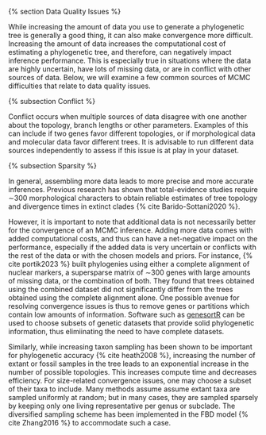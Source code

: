{% section Data Quality Issues %}

While increasing the amount of data you use to generate a phylogenetic tree is generally a good thing, it can also make convergence more difficult. Increasing the amount of data increases the computational cost of estimating a phylogenetic tree, and therefore, can negatively impact inference performance. This is especially true in situations where the data are highly uncertain, have lots of missing data, or are in conflict with other sources of data. Below, we will examine a few common sources of MCMC difficulties that relate to data quality issues. 


{% subsection Conflict %}

Conflict occurs when multiple sources of data disagree with one another about the topology, branch lengths or other parameters. Examples of this can include if two genes favor different topologies, or if morphological data and molecular data favor different trees. It is advisable to run different data sources independently to assess if this issue is at play in your dataset. 


{% subsection Sparsity %}

In general, assembling more data leads to more precise and more accurate inferences. Previous research has shown that total-evidence studies require $\sim$300 morphological characters to obtain reliable estimates of tree topology and divergence times in extinct clades {% cite Barido-Sottani2020 %}. 

However, it is important to note that additional data is not necessarily better for the convergence of an MCMC inference. Adding more data comes with added computational costs, and thus can have a net-negative impact on the performance, especially if the added data is very uncertain or conflicts with the rest of the data or with the chosen models and priors. 
For instance, {% cite portik2023 %} built phylogenies using either a complete alignment of nuclear markers, a supersparse matrix of $\sim$300 genes with large amounts of missing data, or the combination of both. They found that trees obtained using the combined dataset did not significantly differ from the trees obtained using the complete alignment alone. One possible avenue for resolving convergence issues is thus to remove genes or partitions which contain low amounts of information. Software such as [genesortR](https://github.com/mongiardino/genesortR) can be used to choose subsets of genetic datasets that provide solid phylogenetic information, thus elimiinating the need to have complete datasets.

Similarly, while increasing taxon sampling has been shown to be important for phylogenetic accuracy {% cite heath2008 %}, increasing the number of extant or fossil samples in the tree leads to an exponential increase in the number of possible topologies. This increases compute time and decreases efficiency. For size-related convergence issues, one may choose a subset of their taxa to include. Many methods assume assume extant taxa are sampled uniformly at random; but in many cases, they are sampled sparsely by keeping only one living representative per genus or subclade.
The diversified sampling scheme has been implemented in the FBD model {% cite Zhang2016 %} to accommodate such a case.


